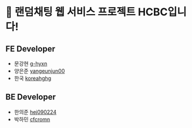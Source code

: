 # :speech_balloon: 랜덤채팅 웹 서비스 프로젝트 **HCBC**입니다!
## FE Developer
* 문강현 [g-hyxn](https://github.com/g-hyxn)
* 양은준 [yangeunjun00](https://github.com/yangeunjun00)
* 한국 [koreahghg](https://github.com/koreahghg)
## BE Developer
* 한의준 [hej090224](https://github.com/hej090224)
* 박하민 [cfcromn](https://github.com/cfcromn)
